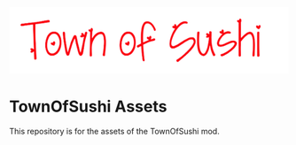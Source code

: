 ![TheOtherHats Banner](./Images/TownOfSushiBanner.png)

# TownOfSushi Assets
This repository is for the assets of the TownOfSushi mod.